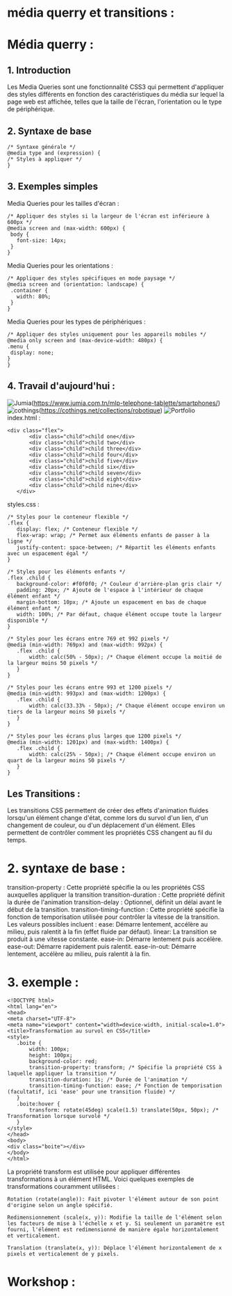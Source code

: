 # média querry et transitions :  
# Média querry : 
## 1. Introduction
Les Media Queries sont une fonctionnalité CSS3 qui permettent d'appliquer des styles différents en fonction des caractéristiques du média sur lequel la page web est affichée, telles que la taille de l'écran, l'orientation ou le type de périphérique.

## 2. Syntaxe de base
   ```
  /* Syntaxe générale */
@media type and (expression) {
  /* Styles à appliquer */
}
   ```
## 3. Exemples simples
   Media Queries pour les tailles d'écran :
 ```
/* Appliquer des styles si la largeur de l'écran est inférieure à 600px */
@media screen and (max-width: 600px) {
  body {
    font-size: 14px;
  }
}
 ```
Media Queries pour les orientations :
 ```
/* Appliquer des styles spécifiques en mode paysage */
@media screen and (orientation: landscape) {
  .container {
    width: 80%;
  }
}
 ```
Media Queries pour les types de périphériques :
   ```  
/* Appliquer des styles uniquement pour les appareils mobiles */
@media only screen and (max-device-width: 480px) {
  .menu {
    display: none;
  }
}
 ```
## 4. Travail d'aujourd'hui : 
![Jumia](https://github.com/MariemTlatli/porfolio/assets/127855946/25a9c65a-35d9-4739-9f2f-d7e5e84961d7)(https://www.jumia.com.tn/mlp-telephone-tablette/smartphones/)
![cothings](https://github.com/MariemTlatli/porfolio/assets/127855946/87ce637d-9750-47d4-93ee-0b864dc5abdf)(https://cothings.net/collections/robotique)
![Portfolio](https://github.com/MariemTlatli/porfolio/assets/127855946/e70e9515-3cb7-4062-800f-33694b1345fb)
index.html : 
 ```
<div class="flex">
        <div class="child">child one</div>
        <div class="child">child two</div>
        <div class="child">child three</div>
        <div class="child">child four</div>
        <div class="child">child five</div>
        <div class="child">child six</div>
        <div class="child">child seven</div>
        <div class="child">child eight</div>
        <div class="child">child nine</div>
    </div>
 ```
styles.css : 
 ```
/* Styles pour le conteneur flexible */
.flex {
    display: flex; /* Conteneur flexible */
    flex-wrap: wrap; /* Permet aux éléments enfants de passer à la ligne */
    justify-content: space-between; /* Répartit les éléments enfants avec un espacement égal */
}

/* Styles pour les éléments enfants */
.flex .child {
    background-color: #f0f0f0; /* Couleur d'arrière-plan gris clair */
    padding: 20px; /* Ajoute de l'espace à l'intérieur de chaque élément enfant */
    margin-bottom: 10px; /* Ajoute un espacement en bas de chaque élément enfant */
    width: 100%; /* Par défaut, chaque élément occupe toute la largeur disponible */
}

/* Styles pour les écrans entre 769 et 992 pixels */
@media (min-width: 769px) and (max-width: 992px) {
    .flex .child {
        width: calc(50% - 50px); /* Chaque élément occupe la moitié de la largeur moins 50 pixels */
    }
}

/* Styles pour les écrans entre 993 et 1200 pixels */
@media (min-width: 993px) and (max-width: 1200px) {
    .flex .child {
        width: calc(33.33% - 50px); /* Chaque élément occupe environ un tiers de la largeur moins 50 pixels */
    }
}

/* Styles pour les écrans plus larges que 1200 pixels */
@media (min-width: 1201px) and (max-width: 1400px) {
    .flex .child {
        width: calc(25% - 50px); /* Chaque élément occupe environ un quart de la largeur moins 50 pixels */
    }
}

 ```
## Les Transitions :
Les transitions CSS permettent de créer des effets d'animation fluides lorsqu'un élément change d'état, comme lors du survol d'un lien, d'un changement de couleur, ou d'un déplacement d'un élément. Elles permettent de contrôler comment les propriétés CSS changent au fil du temps.
# 2. syntaxe de base : 
transition-property : Cette propriété spécifie la ou les propriétés CSS auxquelles appliquer la transition
transition-duration : Cette propriété définit la durée de l'animation
transition-delay : Optionnel, définit un délai avant le début de la transition.
transition-timing-function : Cette propriété spécifie la fonction de temporisation utilisée pour contrôler la vitesse de la transition.
Les valeurs possibles incluent :
    ease: Démarre lentement, accélère au milieu, puis ralentit à la fin (effet fluide par défaut).
    linear: La transition se produit à une vitesse constante.
    ease-in: Démarre lentement puis accélère.
    ease-out: Démarre rapidement puis ralentit.
    ease-in-out: Démarre lentement, accélère au milieu, puis ralentit à la fin.

# 3. exemple :     
 ```
<!DOCTYPE html>
<html lang="en">
<head>
<meta charset="UTF-8">
<meta name="viewport" content="width=device-width, initial-scale=1.0">
<title>Transformation au survol en CSS</title>
<style>
    .boite {
        width: 100px;
        height: 100px;
        background-color: red;
        transition-property: transform; /* Spécifie la propriété CSS à laquelle appliquer la transition */
        transition-duration: 1s; /* Durée de l'animation */
        transition-timing-function: ease; /* Fonction de temporisation (facultatif, ici 'ease' pour une transition fluide) */
    }
    .boite:hover {
        transform: rotate(45deg) scale(1.5) translate(50px, 50px); /* Transformation lorsque survolé */
    }
</style>
</head>
<body>
<div class="boite"></div>
</body>
</html>

```
La propriété transform est utilisée pour appliquer différentes transformations à un élément HTML.
Voici quelques exemples de transformations couramment utilisées :

    Rotation (rotate(angle)): Fait pivoter l'élément autour de son point d'origine selon un angle spécifié.

    Redimensionnement (scale(x, y)): Modifie la taille de l'élément selon les facteurs de mise à l'échelle x et y. Si seulement un paramètre est fourni, l'élément est redimensionné de manière égale horizontalement et verticalement.

    Translation (translate(x, y)): Déplace l'élément horizontalement de x pixels et verticalement de y pixels.

# Workshop : 

